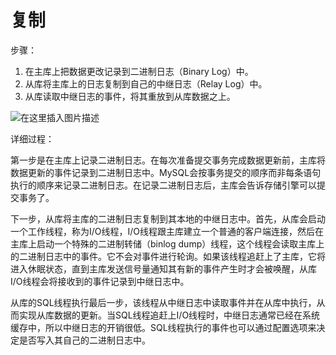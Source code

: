 # 复制

步骤：

1. 在主库上把数据更改记录到二进制日志（Binary Log）中。
2. 从库将主库上的日志复制到自己的中继日志（Relay Log）中。
3. 从库读取中继日志的事件，将其重放到从库数据之上。

![在这里插入图片描述](https://img-blog.csdnimg.cn/20200928172017133.png?x-oss-process=image/watermark,type_ZmFuZ3poZW5naGVpdGk,shadow_10,text_aHR0cHM6Ly9ibG9nLmNzZG4ubmV0L3dlaXhpbl80MTc5NjI1Nw==,size_16,color_FFFFFF,t_70#pic_center)

详细过程：

​	第一步是在主库上记录二进制日志。在每次准备提交事务完成数据更新前，主库将数据更新的事件记录到二进制日志中。MySQL会按事务提交的顺序而非每条语句执行的顺序来记录二进制日志。在记录二进制日志后，主库会告诉存储引擎可以提交事务了。

​	下一步，从库将主库的二进制日志复制到其本地的中继日志中。首先，从库会启动一个工作线程，称为I/O线程，I/O线程跟主库建立一个普通的客户端连接，然后在主库上启动一个特殊的二进制转储（binlog dump）线程，这个线程会读取主库上的二进制日志中的事件。它不会对事件进行轮询。如果该线程追赶上了主库，它将进入休眠状态，直到主库发送信号量通知其有新的事件产生时才会被唤醒，从库I/O线程会将接收到的事件记录到中继日志中。

​	从库的SQL线程执行最后一步，该线程从中继日志中读取事件并在从库中执行，从而实现从库数据的更新。当SQL线程追赶上I/O线程时，中继日志通常已经在系统缓存中，所以中继日志的开销很低。SQL线程执行的事件也可以通过配置选项来决定是否写入其自己的二进制日志中。